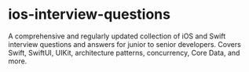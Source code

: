# ios-interview-questions
A comprehensive and regularly updated collection of iOS and Swift interview questions and answers for junior to senior developers. Covers Swift, SwiftUI, UIKit, architecture patterns, concurrency, Core Data, and more.
